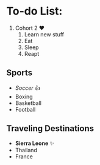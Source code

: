 # To-do List:

1. Cohort 2 :heart:
   1. Learn new stuff 
   2. Eat
   3. Sleep
   4. Reapt

## Sports
* _Soccer_ :+1:
* Boxing
* Basketball
* Football

## Traveling Destinations
- **Sierra Leone** :sparkles:
- Thailand
- France
